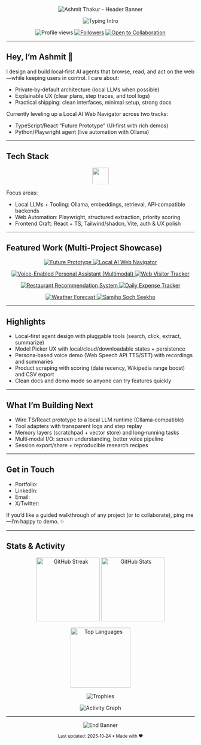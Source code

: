 <!-- Wave Hero Banner -->
<p align="center">
  <img src="https://capsule-render.vercel.app/api?type=waving&height=260&text=Ashmit%20Thakur&fontAlign=50&fontAlignY=38&color=0:8B5CF6,100:06B6D4&fontColor=ffffff&desc=AI%20Agent%20Engineer%20•%20Local‑first%20LLMs%20•%20Web%20Automation&descAlign=50&descAlignY=66" alt="Ashmit Thakur - Header Banner">
</p>

<!-- Big Typing Intro (loops from start to end) -->
<p align="center">
  <img src="https://readme-typing-svg.demolab.com?font=Inter&weight=800&size=36&pause=1200&duration=2500&color=06B6D4&center=true&vCenter=true&width=1200&lines=ASHMIT%20THAKUR;AI%20AGENT%20ENGINEER%20•%20LOCAL‑FIRST%20LLMS%20•%20WEB%20AUTOMATION;BUILDING%20TRUSTWORTHY%20+%20EXPLAINABLE%20AI%20UX;FROM%20PROTOTYPE%20%E2%86%92%20PRODUCT%20WITH%20CLEAN%20SYSTEMS" alt="Typing Intro">
</p>

<p align="center">
  <img src="https://komarev.com/ghpvc/?username=AshmitThakur23&label=Profile%20Views&style=for-the-badge&color=0ea5e9" alt="Profile views">
  <a href="https://github.com/AshmitThakur23?tab=followers"><img src="https://img.shields.io/github/followers/AshmitThakur23?label=Followers&style=for-the-badge&color=22c55e" alt="Followers"></a>
  <a href="https://github.com/AshmitThakur23?tab=repositories&type=source"><img src="https://img.shields.io/badge/Open%20to-Collaboration-9333EA?style=for-the-badge" alt="Open to Collaboration"></a>
</p>

---

## Hey, I’m Ashmit 👋

I design and build local‑first AI agents that browse, read, and act on the web—while keeping users in control. I care about:
- Private‑by‑default architecture (local LLMs when possible)
- Explainable UX (clear plans, step traces, and tool logs)
- Practical shipping: clean interfaces, minimal setup, strong docs

Currently leveling up a Local AI Web Navigator across two tracks:
- TypeScript/React “Future Prototype” (UI‑first with rich demos)
- Python/Playwright agent (live automation with Ollama)

---

## Tech Stack

<p align="center">
  <img src="https://skillicons.dev/icons?i=ts,react,nextjs,vite,tailwind,vercel,py,flask,fastapi,playwright,selenium,beautifulsoup,nodejs,bun,git,github,linux,docker,firebase" height="44" />
</p>

Focus areas:
- Local LLMs + Tooling: Ollama, embeddings, retrieval, API‑compatible backends  
- Web Automation: Playwright, structured extraction, priority scoring  
- Frontend Craft: React + TS, Tailwind/shadcn, Vite, auth & UX polish

---

## Featured Work (Multi‑Project Showcase)

<p align="center">
  <!-- Local AI Navigator (TS/React prototype) -->
  <a href="https://github.com/AshmitThakur23/Local-AI-Web-Navigator-Future-Prototype">
    <img src="https://github-readme-stats.vercel.app/api/pin/?username=AshmitThakur23&repo=Local-AI-Web-Navigator-Future-Prototype&theme=react&hide_border=true" alt="Future Prototype">
  </a>
  <!-- Local AI Navigator (Python + Playwright) -->
  <a href="https://github.com/AshmitThakur23/Local-AI-Web-Navigator">
    <img src="https://github-readme-stats.vercel.app/api/pin/?username=AshmitThakur23&repo=Local-AI-Web-Navigator&theme=react&hide_border=true" alt="Local AI Web Navigator">
  </a>
</p>

<p align="center">
  <!-- Voice Assistant (multimodal) -->
  <a href="https://github.com/AshmitThakur23/Voice-Enabled-Personal-Assistant-multimodal-">
    <img src="https://github-readme-stats.vercel.app/api/pin/?username=AshmitThakur23&repo=Voice-Enabled-Personal-Assistant-multimodal-&theme=react&hide_border=true" alt="Voice-Enabled Personal Assistant (Multimodal)">
  </a>
  <!-- Web Visitor Tracker (Node + OAuth2) -->
  <a href="https://github.com/AshmitThakur23/Web-Visitor-Tracker-">
    <img src="https://github-readme-stats.vercel.app/api/pin/?username=AshmitThakur23&repo=Web-Visitor-Tracker-&theme=react&hide_border=true" alt="Web Visitor Tracker">
  </a>
</p>

<p align="center">
  <!-- Restaurant Recommendation (Python/CSS/HTML) -->
  <a href="https://github.com/AshmitThakur23/Restaurant-Recommendation-System">
    <img src="https://github-readme-stats.vercel.app/api/pin/?username=AshmitThakur23&repo=Restaurant-Recommendation-System&theme=react&hide_border=true" alt="Restaurant Recommendation System">
  </a>
  <!-- Daily Expense Tracker -->
  <a href="https://github.com/AshmitThakur23/Daily-Expense-Tracker">
    <img src="https://github-readme-stats.vercel.app/api/pin/?username=AshmitThakur23&repo=Daily-Expense-Tracker&theme=react&hide_border=true" alt="Daily Expense Tracker">
  </a>
</p>

<p align="center">
  <!-- Weather Forecast -->
  <a href="https://github.com/AshmitThakur23/weather-forecast">
    <img src="https://github-readme-stats.vercel.app/api/pin/?username=AshmitThakur23&repo=weather-forecast&theme=react&hide_border=true" alt="Weather Forecast">
  </a>
  <!-- Samjho Soch Seekho (TS learning) -->
  <a href="https://github.com/AshmitThakur23/samjho-soch-seekho">
    <img src="https://github-readme-stats.vercel.app/api/pin/?username=AshmitThakur23&repo=samjho-soch-seekho&theme=react&hide_border=true" alt="Samjho Soch Seekho">
  </a>
</p>

---

## Highlights

- Local‑first agent design with pluggable tools (search, click, extract, summarize)  
- Model Picker UX with local/cloud/downloadable states + persistence  
- Persona‑based voice demo (Web Speech API TTS/STT) with recordings and summaries  
- Product scraping with scoring (date recency, Wikipedia range boost) and CSV export  
- Clean docs and demo mode so anyone can try features quickly

---

## What I’m Building Next

- Wire TS/React prototype to a local LLM runtime (Ollama‑compatible)  
- Tool adapters with transparent logs and step replay  
- Memory layers (scratchpad + vector store) and long‑running tasks  
- Multi‑modal I/O: screen understanding, better voice pipeline  
- Session export/share + reproducible research recipes

---

## Get in Touch

- Portfolio: <!-- add your link -->
- LinkedIn: <!-- add your link -->
- Email: <!-- mailto:you@example.com -->
- X/Twitter: <!-- add your handle -->

If you’d like a guided walkthrough of any project (or to collaborate), ping me—I’m happy to demo. ✨

---

## Stats & Activity

<p align="center">
  <img src="https://streak-stats.demolab.com?user=AshmitThakur23&theme=react&hide_border=true" height="170" alt="GitHub Streak"/>
  <img src="https://github-readme-stats.vercel.app/api?username=AshmitThakur23&show_icons=true&theme=react&hide_border=true" height="170" alt="GitHub Stats"/>
</p>
<p align="center">
  <img src="https://github-readme-stats.vercel.app/api/top-langs/?username=AshmitThakur23&layout=compact&theme=react&hide_border=true" height="160" alt="Top Languages"/>
</p>
<p align="center">
  <img src="https://github-profile-trophy.vercel.app/?username=AshmitThakur23&theme=algolia&no-frame=true&row=1&column=7" alt="Trophies"/>
</p>
<p align="center">
  <img src="https://github-readme-activity-graph.vercel.app/graph?username=AshmitThakur23&theme=react-dark&hide_border=true&radius=8" alt="Activity Graph"/>
</p>

---

<!-- Loop the big name again at the end (start → end → restart) -->
<p align="center">
  <img src="https://readme-typing-svg.demolab.com?font=Inter&weight=900&size=40&pause=1200&duration=2500&color=8B5CF6&center=true&vCenter=true&width=1000&lines=ASHMIT%20THAKUR;LET'S%20BUILD%20LOCAL‑FIRST%20AI%20THAT%20PEOPLE%20TRUST" alt="End Banner">
</p>

<p align="center">
  <sub>Last updated: 2025‑10‑24 • Made with ❤️</sub>
</p>

